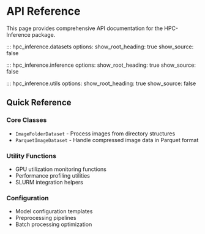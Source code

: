 # API Reference

This page provides comprehensive API documentation for the HPC-Inference package.

::: hpc_inference.datasets
    options:
      show_root_heading: true
      show_source: false

::: hpc_inference.inference
    options:
      show_root_heading: true
      show_source: false

::: hpc_inference.utils
    options:
      show_root_heading: true
      show_source: false

## Quick Reference

### Core Classes

- `ImageFolderDataset` - Process images from directory structures
- `ParquetImageDataset` - Handle compressed image data in Parquet format

### Utility Functions

- GPU utilization monitoring functions
- Performance profiling utilities
- SLURM integration helpers

### Configuration

- Model configuration templates
- Preprocessing pipelines
- Batch processing optimization
